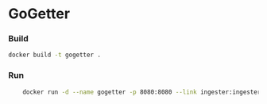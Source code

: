 # GoGetter

### Build
```bash
docker build -t gogetter .
```

### Run
```bash
    docker run -d --name gogetter -p 8080:8080 --link ingester:ingester gogetter
```

